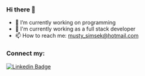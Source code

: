 ### Hi there 👋

- 🔭 I’m currently working on programming
- 🌱 I'm currently working as a full stack developer
- 📫 How to reach me: musty_simsek@hotmail.com

### Connect my:

[![Linkedin Badge](https://img.shields.io/badge/-Linkedin-0A66C2?style=flat-quare&labelColor=0A66C2&logo=LinkedIn&logoColor=white&link=link)](https://www.linkedin.com/in/mustafasmsek/)
